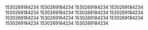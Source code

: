 1530269184234
1530269184234
1530269184234
1530269184234
1530269184234
1530269184234
1530269184234
1530269184234
1530269184234
1530269184234
1530269184234
1530269184234
1530269184234
1530269184234
1530269184234